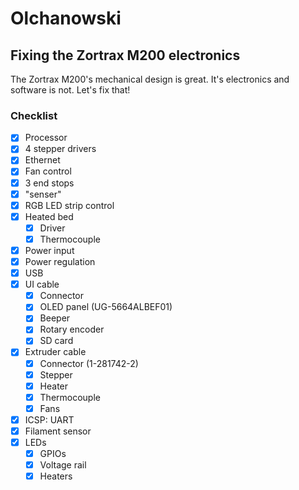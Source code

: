 # Olchanowski
## Fixing the Zortrax M200 electronics
The Zortrax M200's mechanical design is great. It's electronics and software is not.
Let's fix that!

### Checklist
- [X] Processor
- [X] 4 stepper drivers
- [X] Ethernet
- [X] Fan control
- [X] 3 end stops
- [X] "senser"
- [X] RGB LED strip control
- [X] Heated bed
  - [X] Driver
  - [X] Thermocouple
- [X] Power input
- [X] Power regulation
- [X] USB
- [X] UI cable
  - [X] Connector
  - [X] OLED panel (UG-5664ALBEF01)
  - [X] Beeper
  - [X] Rotary encoder
  - [X] SD card
- [X] Extruder cable
  - [X] Connector (1-281742-2)
  - [X] Stepper
  - [X] Heater
  - [X] Thermocouple
  - [X] Fans
- [X] ICSP: UART
- [X] Filament sensor
- [X] LEDs
  - [X] GPIOs
  - [X] Voltage rail
  - [X] Heaters